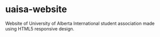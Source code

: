 # uaisa-website
Website of University of Alberta International student association made using
HTML5 responsive design.
